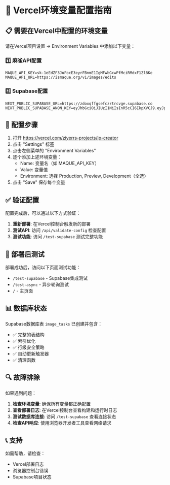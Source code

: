 # 🔧 Vercel环境变量配置指南

## 📋 需要在Vercel中配置的环境变量

请在Vercel项目设置 → Environment Variables 中添加以下变量：

### 1️⃣ 麻雀API配置
```
MAQUE_API_KEY=sk-1eEdZF3JuFocE3eyrFBnmE1IgMFwbGcwPfMciRMdxF1Zl8Ke
MAQUE_API_URL=https://ismaque.org/v1/images/edits
```

### 2️⃣ Supabase配置
```
NEXT_PUBLIC_SUPABASE_URL=https://zdoxqffgsefczrtrcvge.supabase.co
NEXT_PUBLIC_SUPABASE_ANON_KEY=eyJhbGciOiJIUzI1NiIsInR5cCI6IkpXVCJ9.eyJpc3MiOiJzdXBhYmFzZSIsInJlZiI6Inpkb3hxZmZnc2VmY3pydHJjdmdlIiwicm9sZSI6ImFub24iLCJpYXQiOjE3NDg5NTI4NTQsImV4cCI6MjA2NDUyODg1NH0.QYgitA0AJEtuZAYFn45i130KCpscVz8SINbPOL6Epdk
```

## 🎯 配置步骤

1. 打开 https://vercel.com/ziyerrs-projects/ip-creator
2. 点击 "Settings" 标签
3. 点击左侧菜单的 "Environment Variables"
4. 逐个添加上述环境变量：
   - Name: 变量名（如 MAQUE_API_KEY）
   - Value: 变量值
   - Environment: 选择 Production, Preview, Development（全选）
5. 点击 "Save" 保存每个变量

## ✅ 验证配置

配置完成后，可以通过以下方式验证：

1. **重新部署**: 在Vercel控制台触发新的部署
2. **测试API**: 访问 `/api/validate-config` 检查配置
3. **测试功能**: 访问 `/test-supabase` 测试完整功能

## 🚀 部署后测试

部署成功后，访问以下页面测试功能：

- `/test-supabase` - Supabase集成测试
- `/test-async` - 异步轮询测试
- `/` - 主页面

## 📊 数据库状态

Supabase数据库表 `image_tasks` 已创建并包含：
- ✅ 完整的表结构
- ✅ 索引优化
- ✅ 行级安全策略
- ✅ 自动更新触发器
- ✅ 清理函数

## 🔍 故障排除

如果遇到问题：

1. **检查环境变量**: 确保所有变量都正确配置
2. **查看部署日志**: 在Vercel控制台查看构建和运行时日志
3. **测试数据库连接**: 访问 `/test-supabase` 查看连接状态
4. **检查API响应**: 使用浏览器开发者工具查看网络请求

## 📞 支持

如需帮助，请检查：
- Vercel部署日志
- 浏览器控制台错误
- Supabase项目状态
